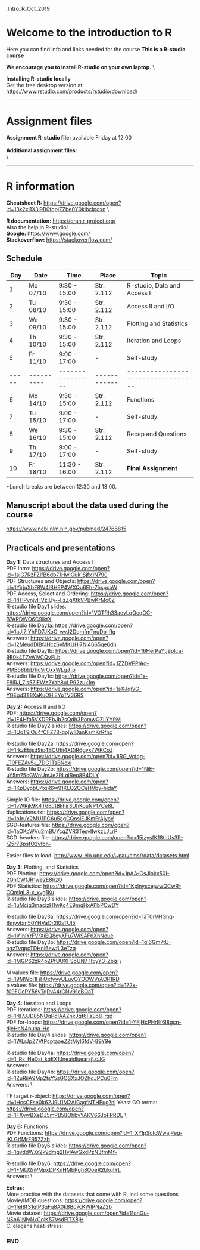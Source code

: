 .Intro_R_Oct_2019

# Welcome to the introduction to R

Here you can find info and links needed for the course
**This is a R-studio course**

**We encourage you to install R-studio on your own laptop.** \

**Installing R-studio locally**\
Get the free desktop version at:
https://www.rstudio.com/products/rstudio/download/


--------------------------------------------------------------------------------------
# Assignment files 

**Assignment R-studio file:** available Friday at 12:00 \
\
**Additional assignment files:** \
\


--------------------------------------------------------------------------------------

# R information

**Cheatsheet R:** https://drive.google.com/open?id=13k2xl1X3l9B0fopjZZbe0Y0kibcIpdxn \

**R documentation:** https://cran.r-project.org/ \
Also the help in R-studio! \
**Google:** https://www.google.com/ \
**Stackoverflow:** https://stackoverflow.com/ 

## Schedule

| Day | Date     | Time           | Place      | Topic                            |
|-----|----------|----------------|------------|----------------------------------|
| 1   | Mo 07/10 |  9:30 - 15:00  | Str. 2.112 | R-studio, Data and Access I      |
| 2   | Tu 08/10 |  9:30 - 15:00  | Str. 2.112 | Access II and I/O                |
| 3   | We 09/10 |  9:30 - 15:00  | Str. 2.112 | Plotting and Statistics          |
| 4   | Th 10/10 |  9:30 - 15:00  | Str. 2.112 | Iteration and Loops              |
| 5   | Fr 11/10 |  9:00 - 17:00  | - | Self-study			                  |
|-----|----------|----------------|------------|----------------------------------|
| 6   | Mo 14/10 |  9:30 - 15:00  | Str. 2.112 | Functions  			                |
| 7   | Tu 15/10 |  9:00 - 17:00  | - | Self-study		                    |
| 8   | We 16/10 |  9:30 - 15:00  | Str. 2.112 | Recap and Questions		          |
| 9   | Th 17/10 |  9:00 - 17:00  | - | Self-study		                    |
| 10  | Fr 18/10 |  11:30 - 16:00 | Str. 2.112 | **Final Assignment** 		        |


*Lunch breaks are between 12:30 and 13:00. 

## Manuscript about the data used during the course
https://www.ncbi.nlm.nih.gov/pubmed/24766815

## Practicals and presentations ###

**Day 1:** Data structures and Access I\
PDF Intro: https://drive.google.com/open?id=1ajG7RzFZIfB6db71HwlGuk1Sjfx1N790 \
PDF Structures and Objects: https://drive.google.com/open?id=1YirjuXbF8W4IBH9P4WXQu6Eh-7hspxbW \
PDF Access, Select and Ordering: https://drive.google.com/open?id=14HPvnjvHVziUy--FzZgXtkVPBwKrMo0Z \
R-studio file Day1 slides:  
https://drive.google.com/open?id=1VOTRh33aevLqQcqGC-B7ARDWO6C9lktX \
R-studio file Day1a: https://drive.google.com/open?id=1aJj7_YhPD7JKoO_wyJ2DqmfmTnuDb_Rg  \
Answers: https://drive.google.com/open?id=12MeudDIBfJHcz6vMKUHj7Nl4665qe6dn \
R-studio file Day1b: https://drive.google.com/open?id=16HerPaYtj9plca-9B0k4TZvA1VCQvFLb \
Answers: https://drive.google.com/open?id=1ZZDVPPIAc-PMB58bbD1Id9rOxxWLgJ_p \
R-studio file Day1c: https://drive.google.com/open?id=1x-F8lRJ_7ls5ZiEWz2Yab8uLP92zuk1m \
Answers: https://drive.google.com/open?id=1sXJqiVG-YGEgd3T8XaKuOHiEYpTV36RS
 

**Day 2:** Access II and I/O \
PDF: https://drive.google.com/open?id=1E4Hfa5VXDRFbJb2sQdh3PomwOZIiYY9M \
R-studio file Day2 slides:  https://drive.google.com/open?id=1UoT9iOu4fCFZ78-qojwIDanKsmKrRfnc

R-studio file Day2a: https://drive.google.com/open?id=1rkzEbjsd9ic4BCUEi4XDiR6gvx7WKCoJ \
Answers: https://drive.google.com/open?id=1iRG_Vctog-_T9FEZAv5J_7DG1TsBNcxi \
R-studio file Day2b: https://drive.google.com/open?id=1NiE-uY5m75cGWnUmJe2RLqlReo8B4DLY  \
Answers: https://drive.google.com/open?id=1KpDygbU4xiR6w91KLQ2QCeHVby-hidaY 

Simple IO file: https://drive.google.com/open?id=1vWRjk9K4T6EdtBkhir3UhKouNP17Ce8L \
duplications.txt: https://drive.google.com/open?id=1o1ruY2MU1PC6u5agCQoslEJKmFrAjyoV \
SGD-features file: https://drive.google.com/open?id=1aOKcWVu2mBUYcqZVR3TesvIIwkzLJLrP \
SGD-headers file: https://drive.google.com/open?id=15jzysfK18thUs3R-rZ5r7BpsfO2vfon- 

Easier files to load:  http://www-eio.upc.edu/~pau/cms/rdata/datasets.html 

**Day 3:** Plotting, and Statistics \
PDF Plotting: https://drive.google.com/open?id=1pAA-GsJlokx50I-2QnCWfJR1we2E8hzO \
PDF Statistics: https://drive.google.com/open?id=1KplnyscejwwQCwR-CQmlgL3-x_xvg1Ku \
R-studio file Day3 slides: https://drive.google.com/open?id=1uMciq3macizH1wKc4E9mqHxAl1bPOwDY 

R-studio file Day3a: https://drive.google.com/open?id=1aT0rVHGnq-Bmyvbm50YHVaOr2l0sTUI5 \
Answers: https://drive.google.com/open?id=1V1nlYrFVrXiEQ8oyXFu7WiSAF6XhNoue \
R-studio file Day3b: https://drive.google.com/open?id=1qI6Gm7tU-agzTvqpcTDHnI6ewfL3eTzq \
Answers: https://drive.google.com/open?id=1MGP62zR4pZPfUUXFSoUN7TI5yY3-Zbiz \

M values file: https://drive.google.com/open?id=19MWbI1FiFOxfyvyULuvOYOOWVrAOP1RD \
p values file: https://drive.google.com/open?id=172x-f09FGcPY56yTqRvA4rGNv91eBQaT

**Day 4:** Iteration and Loops \
PDF Iterations: https://drive.google.com/open?id=1r87JJD85NQqPdIAAZnxJqf6FaLp8_rqd \
PDF for-loops: https://drive.google.com/open?id=1-YFjHcPHrEf6l8gcn-djeHnN4puha-Hc \
R-studio file Day4 slides: https://drive.google.com/open?id=1WLrJpZ7VtPcptaoeZZtMyl6fdV-89Y9e

R-studio file Day4a: https://drive.google.com/open?id=1_Rs_HeDsi_kqEX1JneaidluearsjLcJG \
Answers: \
R-studio file Day4b: https://drive.google.com/open?id=1ZuRiiA9Mp2tsY5sGOSXxJOZhdJPCu0Fm \
Answers: \

TF target r-object: https://drive.google.com/open?id=1HcsCEse0k62J9U1M2AIGagfNTHEug7nj
Yeast GO terms: https://drive.google.com/open?id=1FXywBXeDJ5mPB58OhbvYAKV66JoFPRDL \

**Day 6:** Functions \
PDF Functions: https://drive.google.com/open?id=1_XYlpSctcWwajPeg-IKLGtfMrFR57Zzb \
R-studio file Day6 slides: https://drive.google.com/open?id=1qvddWXr2k9dmg2HvlAwGxdPzN3fmf4f-

R-studio file Day6: https://drive.google.com/open?id=1FMtJ2nPMpxDPKnHMbPgh8QoeR2bkqIYL \
Answers: \


**Extras:** \
More practice with the datasets that come with R, incl some questions \
Movie/IMDB questions: https://drive.google.com/open?id=1feI8fS1qtP3qFq8A0k8Bc7cKWIPNaZ2b \
Movie dataset: https://drive.google.com/open?id=11onGu-NSn61NIyNxCqlK57VsdFlTX8jH \
C. elegans heat-stress:


### END
